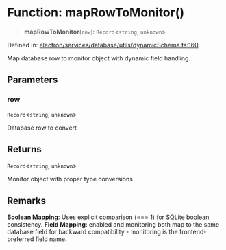 # Function: mapRowToMonitor()

> **mapRowToMonitor**(`row`): `Record`\<`string`, `unknown`\>

Defined in: [electron/services/database/utils/dynamicSchema.ts:160](https://github.com/Nick2bad4u/Uptime-Watcher/blob/3cce0c3b352c8390536ca3c7399ece50a05faf18/electron/services/database/utils/dynamicSchema.ts#L160)

Map database row to monitor object with dynamic field handling.

## Parameters

### row

`Record`\<`string`, `unknown`\>

Database row to convert

## Returns

`Record`\<`string`, `unknown`\>

Monitor object with proper type conversions

## Remarks

**Boolean Mapping**: Uses explicit comparison (=== 1) for SQLite boolean consistency.
**Field Mapping**: enabled and monitoring both map to the same database field for
backward compatibility - monitoring is the frontend-preferred field name.
